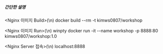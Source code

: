 ##### 간단한 설명 #####
<Nginx 이미지 Build>(\n)
docker build --rm -t kimws0807/workshop

<Nginx 이미지 Run>(\n)
winpty docker run -it --name workshop -p 8888:80 kimws0807/workshop:1.0

<Nginx Server 접속>(\n)
localhost:8888